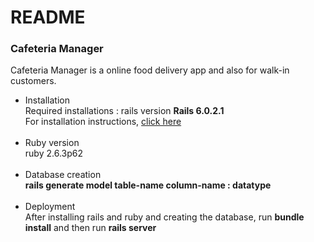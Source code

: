 # README
<h3> Cafeteria Manager </h3>

Cafeteria Manager is a online food delivery app and also for walk-in customers.
<ul>
 <li>Installation<br>
  Required installations : rails version <strong>Rails 6.0.2.1</strong><br>
   For installation instructions, <a href="https://guides.rubyonrails.org/getting_started.html" >click here</a>
   <br>
   <br>
 <li>Ruby version<br>
   ruby 2.6.3p62
  <br>
  <br>
<li> Database creation<br>
 <strong> rails generate model table-name column-name : datatype </strong>
  <br>
  <br>
   
<li>Deployment <br>
    After installing rails and ruby and creating the database,
    run <strong>bundle install</strong>
  and then
  run <strong> rails server </strong>
</ul>

